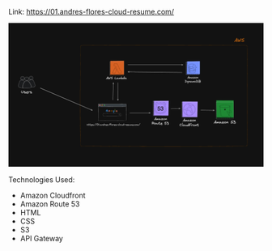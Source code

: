 Link: https://01.andres-flores-cloud-resume.com/

![Architecture](./img.png)

Technologies Used:
- Amazon Cloudfront
- Amazon Route 53
- HTML
- CSS
- S3
- API Gateway
